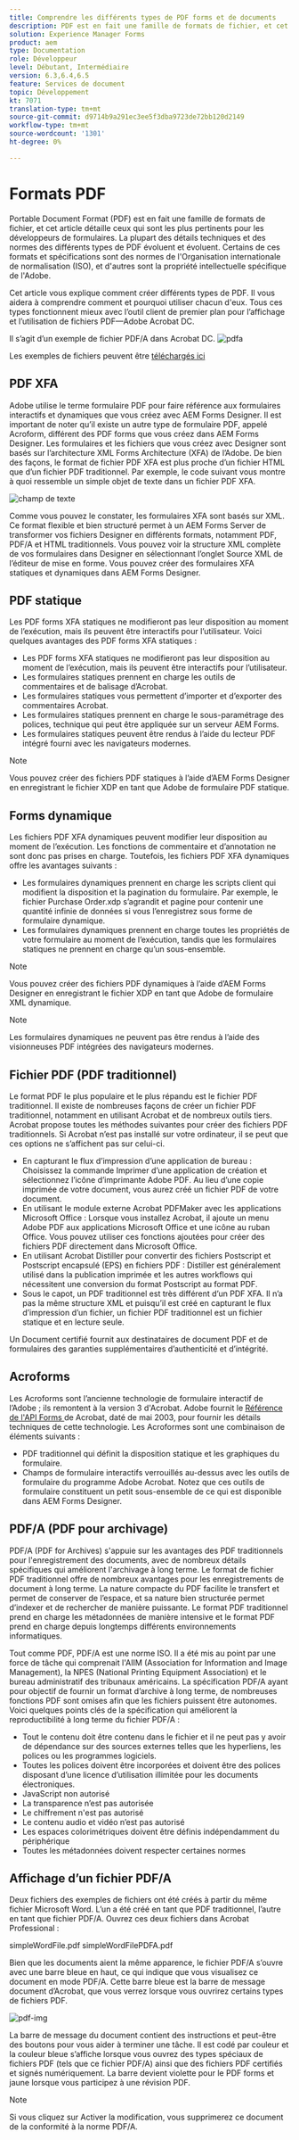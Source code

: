 ```yaml
---
title: Comprendre les différents types de PDF forms et de documents
description: PDF est en fait une famille de formats de fichier, et cet article décrit les types de PDF importants et pertinents pour les développeurs de formulaires.
solution: Experience Manager Forms
product: aem
type: Documentation
role: Développeur
level: Débutant, Intermédiaire
version: 6.3,6.4,6.5
feature: Services de document
topic: Développement
kt: 7071
translation-type: tm+mt
source-git-commit: d9714b9a291ec3ee5f3dba9723de72bb120d2149
workflow-type: tm+mt
source-wordcount: '1301'
ht-degree: 0%

---
```



# Formats PDF

Portable Document Format (PDF) est en fait une famille de formats de fichier, et cet article détaille ceux qui sont les plus pertinents pour les développeurs de formulaires. La plupart des détails techniques et des normes des différents types de PDF évoluent et évoluent. Certains de ces formats et spécifications sont des normes de l&#39;Organisation internationale de normalisation (ISO), et d&#39;autres sont la propriété intellectuelle spécifique de l&#39;Adobe.

Cet article vous explique comment créer différents types de PDF. Il vous aidera à comprendre comment et pourquoi utiliser chacun d&#39;eux. Tous ces types fonctionnent mieux avec l’outil client de premier plan pour l’affichage et l’utilisation de fichiers PDF—Adobe Acrobat DC.

Il s’agit d’un exemple de fichier PDF/A dans Acrobat DC.
![pdfa](assets/pdfa-file-in-acrobat.png)

Les exemples de fichiers peuvent être [téléchargés ici](assets/pdf-file-types.zip)

## PDF XFA

Adobe utilise le terme formulaire PDF pour faire référence aux formulaires interactifs et dynamiques que vous créez avec AEM Forms Designer. Il est important de noter qu’il existe un autre type de formulaire PDF, appelé Acroform, différent des PDF forms que vous créez dans AEM Forms Designer. Les formulaires et les fichiers que vous créez avec Designer sont basés sur l’architecture XML Forms Architecture (XFA) de l’Adobe. De bien des façons, le format de fichier PDF XFA est plus proche d’un fichier HTML que d’un fichier PDF traditionnel. Par exemple, le code suivant vous montre à quoi ressemble un simple objet de texte dans un fichier PDF XFA.

![champ de texte](assets/text-field.JPG)

Comme vous pouvez le constater, les formulaires XFA sont basés sur XML. Ce format flexible et bien structuré permet à un AEM Forms Server de transformer vos fichiers Designer en différents formats, notamment PDF, PDF/A et HTML traditionnels. Vous pouvez voir la structure XML complète de vos formulaires dans Designer en sélectionnant l’onglet Source XML de l’éditeur de mise en forme. Vous pouvez créer des formulaires XFA statiques et dynamiques dans AEM Forms Designer.

## PDF statique

Les PDF forms XFA statiques ne modifieront pas leur disposition au moment de l’exécution, mais ils peuvent être interactifs pour l’utilisateur. Voici quelques avantages des PDF forms XFA statiques :

* Les PDF forms XFA statiques ne modifieront pas leur disposition au moment de l’exécution, mais ils peuvent être interactifs pour l’utilisateur.
* Les formulaires statiques prennent en charge les outils de commentaires et de balisage d’Acrobat.
* Les formulaires statiques vous permettent d’importer et d’exporter des commentaires Acrobat.
* Les formulaires statiques prennent en charge le sous-paramétrage des polices, technique qui peut être appliquée sur un serveur AEM Forms.
* Les formulaires statiques peuvent être rendus à l’aide du lecteur PDF intégré fourni avec les navigateurs modernes.

>[!NOTE]
> Vous pouvez créer des fichiers PDF statiques à l’aide d’AEM Forms Designer en enregistrant le fichier XDP en tant que Adobe de formulaire PDF statique.

## Forms dynamique

Les fichiers PDF XFA dynamiques peuvent modifier leur disposition au moment de l’exécution. Les fonctions de commentaire et d’annotation ne sont donc pas prises en charge. Toutefois, les fichiers PDF XFA dynamiques offre les avantages suivants :

* Les formulaires dynamiques prennent en charge les scripts client qui modifient la disposition et la pagination du formulaire. Par exemple, le fichier Purchase Order.xdp s’agrandit et pagine pour contenir une quantité infinie de données si vous l’enregistrez sous forme de formulaire dynamique.
* Les formulaires dynamiques prennent en charge toutes les propriétés de votre formulaire au moment de l’exécution, tandis que les formulaires statiques ne prennent en charge qu’un sous-ensemble.


>[!NOTE]
> Vous pouvez créer des fichiers PDF dynamiques à l’aide d’AEM Forms Designer en enregistrant le fichier XDP en tant que Adobe de formulaire XML dynamique.

>[!NOTE]
> Les formulaires dynamiques ne peuvent pas être rendus à l’aide des visionneuses PDF intégrées des navigateurs modernes.


## Fichier PDF (PDF traditionnel)

Le format PDF le plus populaire et le plus répandu est le fichier PDF traditionnel. Il existe de nombreuses façons de créer un fichier PDF traditionnel, notamment en utilisant Acrobat et de nombreux outils tiers. Acrobat propose toutes les méthodes suivantes pour créer des fichiers PDF traditionnels. Si Acrobat n’est pas installé sur votre ordinateur, il se peut que ces options ne s’affichent pas sur celui-ci.

* En capturant le flux d’impression d’une application de bureau : Choisissez la commande Imprimer d’une application de création et sélectionnez l’icône d’imprimante Adobe PDF. Au lieu d’une copie imprimée de votre document, vous aurez créé un fichier PDF de votre document.
* En utilisant le module externe Acrobat PDFMaker avec les applications Microsoft Office : Lorsque vous installez Acrobat, il ajoute un menu Adobe PDF aux applications Microsoft Office et une icône au ruban Office. Vous pouvez utiliser ces fonctions ajoutées pour créer des fichiers PDF directement dans Microsoft Office.
* En utilisant Acrobat Distiller pour convertir des fichiers Postscript et Postscript encapsulé (EPS) en fichiers PDF : Distiller est généralement utilisé dans la publication imprimée et les autres workflows qui nécessitent une conversion du format Postscript au format PDF.
* Sous le capot, un PDF traditionnel est très différent d’un PDF XFA. Il n’a pas la même structure XML et puisqu’il est créé en capturant le flux d’impression d’un fichier, un fichier PDF traditionnel est un fichier statique et en lecture seule.

Un Document certifié fournit aux destinataires de document PDF et de formulaires des garanties supplémentaires d’authenticité et d’intégrité.

## Acroforms

Les Acroforms sont l’ancienne technologie de formulaire interactif de l’Adobe ; ils remontent à la version 3 d&#39;Acrobat. Adobe fournit le [Référence de l&#39;API Forms ](assets/FormsAPIReference.pdf) de Acrobat, daté de mai 2003, pour fournir les détails techniques de cette technologie. Les Acroformes sont une combinaison de
éléments suivants :

* PDF traditionnel qui définit la disposition statique et les graphiques du formulaire.
* Champs de formulaire interactifs verrouillés au-dessus avec les outils de formulaire du programme Adobe Acrobat. Notez que ces outils de formulaire constituent un petit sous-ensemble de ce qui est disponible dans AEM Forms Designer.

## PDF/A (PDF pour archivage)

PDF/A (PDF for Archives) s&#39;appuie sur les avantages des PDF traditionnels pour l&#39;enregistrement des documents, avec de nombreux détails spécifiques qui améliorent l&#39;archivage à long terme. Le format de fichier PDF traditionnel offre de nombreux avantages pour les enregistrements de document à long terme. La nature compacte du PDF facilite le transfert et permet de conserver de l’espace, et sa nature bien structurée permet d’indexer et de rechercher de manière puissante. Le format PDF traditionnel prend en charge les métadonnées de manière intensive et le format PDF prend en charge depuis longtemps différents environnements informatiques.

Tout comme PDF, PDF/A est une norme ISO. Il a été mis au point par une force de tâche qui comprenait l&#39;AIIM (Association for Information and Image Management), la NPES (National Printing Equipment Association) et le bureau administratif des tribunaux américains. La spécification PDF/A ayant pour objectif de fournir un format d’archive à long terme, de nombreuses fonctions PDF sont omises afin que les fichiers puissent être autonomes. Voici quelques points clés de la spécification qui améliorent la reproductibilité à long terme du fichier PDF/A :

* Tout le contenu doit être contenu dans le fichier et il ne peut pas y avoir de dépendance sur des sources externes telles que les hyperliens, les polices ou les programmes logiciels.
* Toutes les polices doivent être incorporées et doivent être des polices disposant d’une licence d’utilisation illimitée pour les documents électroniques.
* JavaScript non autorisé
* La transparence n’est pas autorisée
* Le chiffrement n&#39;est pas autorisé
* Le contenu audio et vidéo n’est pas autorisé
* Les espaces colorimétriques doivent être définis indépendamment du périphérique
* Toutes les métadonnées doivent respecter certaines normes

## Affichage d’un fichier PDF/A

Deux fichiers des exemples de fichiers ont été créés à partir du même fichier Microsoft Word. L’un a été créé en tant que PDF traditionnel, l’autre en tant que fichier PDF/A. Ouvrez ces deux fichiers dans Acrobat Professional :

simpleWordFile.pdf
simpleWordFilePDFA.pdf

Bien que les documents aient la même apparence, le fichier PDF/A s’ouvre avec une barre bleue en haut, ce qui indique que vous visualisez ce document en mode PDF/A. Cette barre bleue est la barre de message document d’Acrobat, que vous verrez lorsque vous ouvrirez certains types de fichiers PDF.

![pdf-img](assets/pdfa-message.png)

La barre de message du document contient des instructions et peut-être des boutons pour vous aider à terminer une tâche. Il est codé par couleur et la couleur bleue s’affiche lorsque vous ouvrez des types spéciaux de fichiers PDF (tels que ce fichier PDF/A) ainsi que des fichiers PDF certifiés et signés numériquement. La barre devient violette pour le PDF forms et jaune lorsque vous participez à une révision PDF.

>[!NOTE]
> Si vous cliquez sur Activer la modification, vous supprimerez ce document de la conformité à la norme PDF/A.




